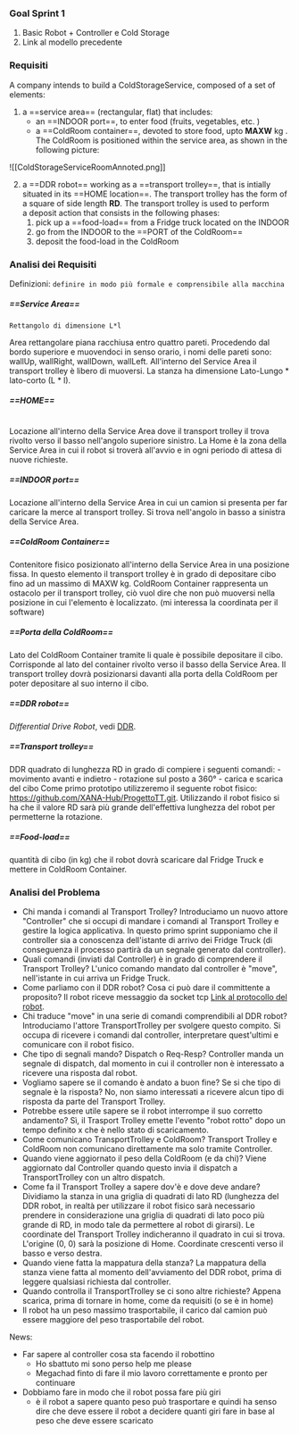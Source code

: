 ### Goal Sprint 1
1) Basic Robot + Controller e Cold Storage
2) Link al modello precedente

### Requisiti
A company intends to build a ColdStorageService, composed of a set of elements:

1. a ==service area== (rectangular, flat) that includes:
    - an ==INDOOR port==, to enter food (fruits, vegetables, etc. )
    - a ==ColdRoom container==, devoted to store food, upto **MAXW** kg .
    The ColdRoom is positioned within the service area, as shown in the following picture:

![[ColdStorageServiceRoomAnnoted.png]]

2. a ==DDR robot== working as a ==transport trolley==, that is intially situated in its ==HOME location==. The transport trolley has the form of a square of side length **RD**.
    The transport trolley is used to perform a deposit action that consists in the following phases:
    1. pick up a ==food-load== from a Fridge truck located on the INDOOR
    2. go from the INDOOR to the ==PORT of the ColdRoom==
    3. deposit the food-load in the ColdRoom

### Analisi dei Requisiti
Definizioni:
`definire in modo più formale e comprensibile alla macchina`

##### ==Service Area==
```
Rettangolo di dimensione L*l
```
Area rettangolare piana racchiusa entro quattro pareti. Procedendo dal bordo superiore e muovendoci in senso orario, i nomi delle pareti sono: wallUp, wallRight, wallDown, wallLeft. All'interno del Service Area il transport trolley è libero di muoversi. La stanza ha dimensione Lato-Lungo * lato-corto (L * l).

##### ==HOME==
```

```
Locazione all'interno della Service Area dove il transport trolley il trova rivolto verso il basso nell'angolo superiore sinistro. La Home è la zona della Service Area in cui il robot si troverà all'avvio e in ogni periodo di attesa di nuove richieste.

##### ==INDOOR port==
Locazione all'interno della Service Area in cui un camion si presenta per far caricare la merce al transport trolley. Si trova nell'angolo in basso a sinistra della Service Area.

##### ==ColdRoom Container==
Contenitore fisico posizionato all'interno della Service Area in una posizione fissa. In questo elemento il transport trolley è in grado di depositare cibo fino ad un massimo di MAXW kg. ColdRoom Container rappresenta un ostacolo per il transport trolley, ciò vuol dire che non può muoversi nella posizione in cui l'elemento è localizzato. (mi interessa la coordinata per il software)

##### ==Porta della ColdRoom==
Lato del ColdRoom Container tramite li quale è possibile depositare il cibo. Corrisponde al lato del container rivolto verso il basso della Service Area. Il transport trolley dovrà posizionarsi davanti alla porta della ColdRoom per poter depositare al suo interno il cibo.

##### ==DDR robot==
*Differential Drive Robot*, vedi [DDR](https://www.youtube.com/watch?v=aE7RQNhwnPQ).

##### ==Transport trolley==
DDR quadrato di lunghezza RD in grado di compiere i seguenti comandi: 
	- movimento avanti e indietro
	- rotazione sul posto a 360°
	- carica e scarica del cibo
   Come primo prototipo utilizzeremo il seguente robot fisico: https://github.com/XANA-Hub/ProgettoTT.git. Utilizzando il robot fisico si ha che il valore RD sarà più grande dell'effettiva lunghezza del robot per permetterne la rotazione.
   
##### ==Food-load==
quantità di cibo (in kg) che il robot dovrà scaricare dal Fridge Truck e mettere in ColdRoom Container.


### Analisi del Problema
- Chi manda i comandi al Transport Trolley?
	Introduciamo un nuovo attore "Controller" che si occupi di mandare i comandi al Transport Trolley e gestire la logica applicativa. 
	In questo primo sprint supponiamo che il controller sia a conoscenza dell'istante di arrivo dei Fridge Truck (di conseguenza il processo partirà da un segnale generato dal controller).
- Quali comandi (inviati dal Controller) è in grado di comprendere il Transport Trolley?
	L'unico comando mandato dal controller è "move", nell'istante in cui arriva un Fridge Truck.
- Come parliamo con il DDR robot? Cosa ci può dare il committente a proposito?
	Il robot riceve messaggio da socket tcp [Link al protocollo del robot](https://github.com/XANA-Hub/ProgettoTT/blob/main/Sprint%201.md).
- Chi traduce "move" in una serie di comandi comprendibili al DDR robot?
	Introduciamo l'attore TransportTrolley per svolgere questo compito. Si occupa di ricevere i comandi dal controller, interpretare quest'ultimi e comunicare con il robot fisico.
- Che tipo di segnali mando? Dispatch o Req-Resp?
	Controller manda un segnale di dispatch, dal momento in cui il controller non è interessato a ricevere una risposta dal robot.
- Vogliamo sapere se il comando è andato a buon fine? Se si che tipo di segnale è la risposta?
	No, non siamo interessati a ricevere alcun tipo di risposta da parte del Transport Trolley.
- Potrebbe essere utile sapere se il robot interrompe il suo corretto andamento?
	Sì, il Trasport Trolley emette l'evento "robot rotto" dopo un tempo definito x che è nello stato di scaricamento.
- Come comunicano TransportTrolley e ColdRoom?
	Transport Trolley e ColdRoom non comunicano direttamente ma solo tramite Controller.
- Quando viene aggiornato il peso della ColdRoom (e da chi)?
	Viene aggiornato dal Controller quando questo invia il dispatch a TransportTrolley con un altro dispatch.
- Come fa il Transport Trolley a sapere dov'è e dove deve andare?
	Dividiamo la stanza in una griglia di quadrati di lato RD (lunghezza del DDR robot, in realtà per utilizzare il robot fisico sarà necessario prendere in considerazione una griglia di quadrati di lato poco più grande di RD, in modo tale da permettere al robot di girarsi). 
	Le coordinate del Transport Trolley indicheranno il quadrato in cui si trova. L'origine (0, 0) sarà la posizione di Home. Coordinate crescenti verso il basso e verso destra.
- Quando viene fatta la mappatura della stanza?
	La mappatura della stanza viene fatta al momento dell'avviamento del DDR robot, prima di leggere qualsiasi richiesta dal controller.
- Quando controlla il TransportTrolley se ci sono altre richieste?
	Appena scarica, prima di tornare in home, come da requisiti (o se è in home)
- Il robot ha un peso massimo trasportabile, il carico dal camion può essere maggiore del peso trasportabile del robot.

News:
- Far sapere al controller cosa sta facendo il robottino
	- Ho sbattuto mi sono perso help me please
	- Megachad finto di fare il mio lavoro correttamente e pronto per continuare
- Dobbiamo fare in modo che il robot possa fare più giri
	- è il robot a sapere quanto peso può trasportare e quindi ha senso dire che deve essere il robot a decidere quanti giri fare in base al peso che deve essere scaricato

